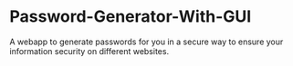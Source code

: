 # Password-Generator-With-GUI
 A webapp to generate passwords for you in a secure way to ensure your information security on different websites.
